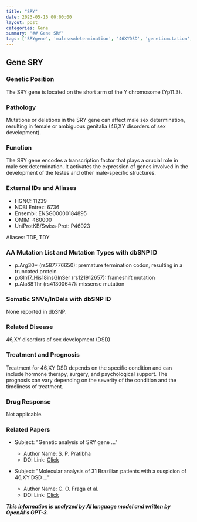 ```yaml
---
title: "SRY"
date: 2023-05-16 00:00:00
layout: post
categories: Gene
summary: "## Gene SRY"
tags: ['SRYgene', 'malesexdetermination', '46XYDSD', 'geneticmutation', 'testisdevelopment', 'hormonetherapy', 'surgery', 'psychologicalsupport']
---
```


## Gene SRY

### Genetic Position
The SRY gene is located on the short arm of the Y chromosome (Yp11.3).

### Pathology
Mutations or deletions in the SRY gene can affect male sex determination, resulting in female or ambiguous genitalia (46,XY disorders of sex development).

### Function
The SRY gene encodes a transcription factor that plays a crucial role in male sex determination. It activates the expression of genes involved in the development of the testes and other male-specific structures.

### External IDs and Aliases
- HGNC: 11239
- NCBI Entrez: 6736
- Ensembl: ENSG00000184895
- OMIM: 480000
- UniProtKB/Swiss-Prot: P46923

Aliases: TDF, TDY

### AA Mutation List and Mutation Types with dbSNP ID
- p.Arg30* (rs587776650): premature termination codon, resulting in a truncated protein
- p.Gln17_His18insGlnSer (rs121912657): frameshift mutation
- p.Ala88Thr (rs41300647): missense mutation

### Somatic SNVs/InDels with dbSNP ID
None reported in dbSNP.

### Related Disease
46,XY disorders of sex development (DSD)

### Treatment and Prognosis
Treatment for 46,XY DSD depends on the specific condition and can include hormone therapy, surgery, and psychological support. The prognosis can vary depending on the severity of the condition and the timeliness of treatment.

### Drug Response
Not applicable.

### Related Papers
- Subject: "Genetic analysis of SRY gene ..." 
  - Author Name: S. P. Pratibha 
  - DOI Link: [Click](https://link.springer.com/article/10.1007%2Fs12041-018-0942-7)
  
- Subject: "Molecular analysis of 31 Brazilian patients with a suspicion of 46,XY DSD ..."
   - Author Name: C. O. Fraga et al.
   - DOI Link: [Click](https://www.sciencedirect.com/science/article/pii/S2405452616000747)

**_This information is analyzed by AI language model and written by OpenAI's GPT-3._**